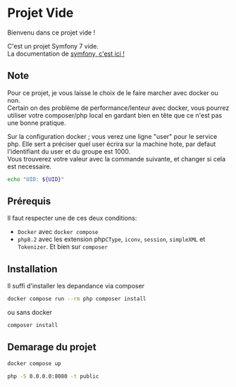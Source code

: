 # Projet Vide

Bienvenu dans ce projet vide !   

C'est un projet Symfony 7 vide.  
La documentation de [symfony, c'est ici !](https://symfony.com/doc/current/index.html)

## Note
Pour ce projet, je vous laisse le choix de le faire marcher avec docker ou non.  
Certain on des problème de performance/lenteur avec docker, vous pourrez utiliser votre composer/php local en gardant bien en tête que ce n'est pas une bonne pratique.

Sur la configuration docker ; vous verez une ligne "user" pour le service php. Elle sert a préciser quel user écrira sur la machine hote, par defaut l'identifiant du user et du groupe est 1000.  
Vous trouverez votre valeur avec la commande suivante, et changer si cela est necessaire.
```bash
echo "UID: ${UID}"
```

## Prérequis
Il faut respecter une de ces deux conditions:
- `Docker` avec `docker compose`
- `php8.2` avec les extension php`CType`, `iconv`, `session`, `simpleXML` et `Tokenizer`. Et bien sur `composer`

## Installation
Il suffi d'installer les depandance via composer

```bash
docker compose run --rm php composer install
```

ou sans docker

```bash
composer install
```

## Demarage du projet
```bash
docker compose up
```

```bash
php -S 0.0.0.0:8080 -t public
```




